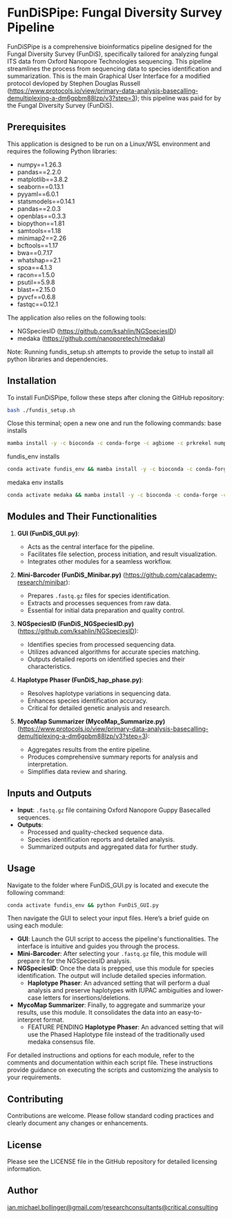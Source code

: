 # FunDiSPipe: Fungal Diversity Survey Pipeline

FunDiSPipe is a comprehensive bioinformatics pipeline designed for the Fungal Diversity Survey (FunDiS), specifically tailored for analyzing fungal ITS data from Oxford Nanopore Technologies sequencing. This pipeline streamlines the process from sequencing data to species identification and summarization. This is the main Graphical User Interface for a modified protocol devloped by Stephen Douglas Russell (https://www.protocols.io/view/primary-data-analysis-basecalling-demultiplexing-a-dm6gpbm88lzp/v3?step=3); this pipeline was paid for by the Fungal Diversity Survey (FunDiS).

## Prerequisites

This application is designed to be run on a Linux/WSL environment and requires the following Python libraries:
- numpy==1.26.3
- pandas==2.2.0
- matplotlib==3.8.2
- seaborn==0.13.1
- pyyaml==6.0.1
- statsmodels==0.14.1
- pandas==2.0.3
- openblas==0.3.3
- biopython==1.81
- samtools==1.18
- minimap2==2.26
- bcftools==1.17
- bwa==0.7.17
- whatshap==2.1
- spoa==4.1.3
- racon==1.5.0
- psutil==5.9.8
- blast==2.15.0
- pyvcf==0.6.8
- fastqc==0.12.1

The application also relies on the following tools:
- NGSpeciesID (https://github.com/ksahlin/NGSpeciesID)
- medaka (https://github.com/nanoporetech/medaka)

Note: Running fundis_setup.sh attempts to provide the setup to install all python libraries and dependencies.

## Installation

To install FunDiSPipe, follow these steps after cloning the GitHub repository:
```bash
bash ./fundis_setup.sh
```

Close this terminal; open a new one and run the following commands:
base installs
```bash
mamba install -y -c bioconda -c conda-forge -c agbiome -c prkrekel numpy==1.26.3 pandas==2.2.0 matplotlib==3.8.2 seaborn==0.13.1 pyyaml==6.0.1 statsmodels==0.14.1
```

fundis_env installs
```bash
conda activate fundis_env && mamba install -y -c bioconda -c conda-forge -c agbiome -c prkrekel pandas==2.0.3 openblas==0.3.3 biopython==1.81 samtools==1.18 minimap2==2.26 bcftools==1.17 bwa==0.7.17 whatshap==2.1 spoa==4.1.3 racon==1.5.0 psutil==5.9.8 blast==2.15.0 pyvcf==0.6.8 fastqc==0.12.1 && pip install NGSpeciesID && conda deactivate
```

medaka env installs
```bash
conda activate medaka && mamba install -y -c bioconda -c conda-forge -c agbiome -c prkrekel medaka==1.11.1 && conda deactivate
```

## Modules and Their Functionalities

1. **GUI (FunDiS_GUI.py)**:
   - Acts as the central interface for the pipeline.
   - Facilitates file selection, process initiation, and result visualization.
   - Integrates other modules for a seamless workflow.

2. **Mini-Barcoder (FunDiS_Minibar.py)** (https://github.com/calacademy-research/minibar): 
   - Prepares `.fastq.gz` files for species identification.
   - Extracts and processes sequences from raw data.
   - Essential for initial data preparation and quality control.

3. **NGSpeciesID (FunDiS_NGSpeciesID.py)** (https://github.com/ksahlin/NGSpeciesID):
   - Identifies species from processed sequencing data.
   - Utilizes advanced algorithms for accurate species matching.
   - Outputs detailed reports on identified species and their characteristics.

4. **Haplotype Phaser (FunDiS_hap_phase.py)**:
   - Resolves haplotype variations in sequencing data.
   - Enhances species identification accuracy.
   - Critical for detailed genetic analysis and research.

5. **MycoMap Summarizer (MycoMap_Summarize.py)** (https://www.protocols.io/view/primary-data-analysis-basecalling-demultiplexing-a-dm6gpbm88lzp/v3?step=3):
   - Aggregates results from the entire pipeline.
   - Produces comprehensive summary reports for analysis and interpretation.
   - Simplifies data review and sharing.

## Inputs and Outputs

- **Input**: `.fastq.gz` file containing Oxford Nanopore Guppy Basecalled sequences.
- **Outputs**:
  - Processed and quality-checked sequence data.
  - Species identification reports and detailed analysis.
  - Summarized outputs and aggregated data for further study.

## Usage

Navigate to the folder where FunDiS_GUI.py is located and execute the following command:

```bash
conda activate fundis_env && python FunDiS_GUI.py
```

Then navigate the GUI to select your input files. Here’s a brief guide on using each module:

- **GUI**: Launch the GUI script to access the pipeline's functionalities. The interface is intuitive and guides you through the process.
- **Mini-Barcoder**: After selecting your `.fastq.gz` file, this module will prepare it for the NGSpeciesID analysis.
- **NGSpeciesID**: Once the data is prepped, use this module for species identification. The output will include detailed species information.
   - **Haplotype Phaser**: An advanced setting that will perform a dual analysis and preserve haplotypes with IUPAC ambiguities and lower-case letters for insertions/deletions.
- **MycoMap Summarizer**: Finally, to aggregate and summarize your results, use this module. It consolidates the data into an easy-to-interpret format.
   - FEATURE PENDING **Haplotype Phaser**: An advanced setting that will use the Phased Haplotype file instead of the traditionally used medaka consensus file.

For detailed instructions and options for each module, refer to the comments and documentation within each script file. These instructions provide guidance on executing the scripts and customizing the analysis to your requirements.

## Contributing

Contributions are welcome. Please follow standard coding practices and clearly document any changes or enhancements.

## License

Please see the LICENSE file in the GitHub repository for detailed licensing information.

## Author

ian.michael.bollinger@gmail.com/researchconsultants@critical.consulting
